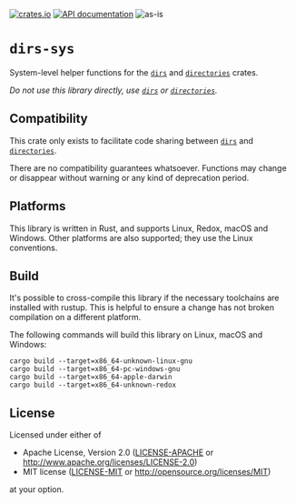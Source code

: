[![crates.io](https://img.shields.io/crates/v/dirs-sys.svg?style=for-the-badge)](https://crates.io/crates/dirs-sys)
[![API documentation](https://img.shields.io/docsrs/dirs-sys/latest?style=for-the-badge)](https://docs.rs/dirs-sys/)
![as-is](https://img.shields.io/badge/maintenance-as--is-yellow.svg?style=for-the-badge)

# `dirs-sys`

System-level helper functions for the [`dirs`](https://github.com/dirs-dev/dirs-rs)
and [`directories`](https://github.com/dirs-dev/directories-rs) crates.

_Do not use this library directly, use [`dirs`](https://github.com/dirs-dev/dirs-rs)
or [`directories`](https://github.com/dirs-dev/directories-rs)._

## Compatibility

This crate only exists to facilitate code sharing between [`dirs`](https://github.com/dirs-dev/dirs-rs)
and [`directories`](https://github.com/dirs-dev/directories-rs).

There are no compatibility guarantees whatsoever.
Functions may change or disappear without warning or any kind of deprecation period.  

## Platforms

This library is written in Rust, and supports Linux, Redox, macOS and Windows.
Other platforms are also supported; they use the Linux conventions.

## Build

It's possible to cross-compile this library if the necessary toolchains are installed with rustup.
This is helpful to ensure a change has not broken compilation on a different platform.

The following commands will build this library on Linux, macOS and Windows:

```
cargo build --target=x86_64-unknown-linux-gnu
cargo build --target=x86_64-pc-windows-gnu
cargo build --target=x86_64-apple-darwin
cargo build --target=x86_64-unknown-redox
```

## License

Licensed under either of

 * Apache License, Version 2.0
   ([LICENSE-APACHE](LICENSE-APACHE) or http://www.apache.org/licenses/LICENSE-2.0)
 * MIT license
   ([LICENSE-MIT](LICENSE-MIT) or http://opensource.org/licenses/MIT)

at your option.
